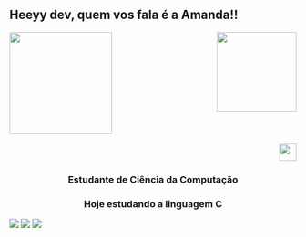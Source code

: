 ## Heeyy dev, quem vos fala é a Amanda!!


<div>
  <img  height="180em" src="https://github-readme-stats.vercel.app/api?username=AmandaG1s&show_icons=true&theme=outrun&include_all_commits=true&count_private=true"/>
  <img align="right" height="140em" src="https://github-readme-stats.vercel.app/api/top-langs/?username=AmandaG1s&layout=compact&langs_count=16&theme=outrun"/>
</div>
<br>

<div  align="right"> 
  <img align="centro" height="30" src="https://cdn.jsdelivr.net/gh/devicons/devicon/icons/c/c-original.svg" />
    <h3 align="center"> Estudante de Ciência da Computação </h3>
    <h3 align="center"> Hoje estudando a linguagem C </h3>
  
   </div>
 <a href="[mands_gs](https://discord.com/channels/@me)" target="_blank"><img src="https://img.shields.io/badge/Discord-7289DA?style=for-the-badge&logo=discord&logoColor=white" target="_blank"></a> 
  <a href = "mailto:amandagomesof05@gmail.com"><img src="https://img.shields.io/badge/-Gmail-%23333?style=for-the-badge&logo=gmail&logoColor=white" target="_blank"></a>
  <a href="https://www.linkedin.com/in/rafaella-ballerini-45875016a" target="_blank"><img src="https://img.shields.io/badge/-LinkedIn-%230077B5?style=for-the-badge&logo=linkedin&logoColor=white" target="_blank"></a> 
  



